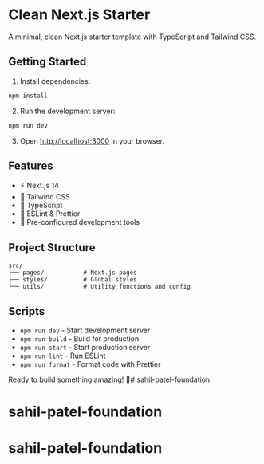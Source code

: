 # Clean Next.js Starter

A minimal, clean Next.js starter template with TypeScript and Tailwind CSS.

## Getting Started

1. Install dependencies:
```bash
npm install
```

2. Run the development server:
```bash
npm run dev
```

3. Open [http://localhost:3000](http://localhost:3000) in your browser.

## Features

- ⚡ Next.js 14
- 🎨 Tailwind CSS
- 📝 TypeScript
- 🧹 ESLint & Prettier
- 🔧 Pre-configured development tools

## Project Structure

```
src/
├── pages/           # Next.js pages
├── styles/          # Global styles
└── utils/           # Utility functions and config
```

## Scripts

- `npm run dev` - Start development server
- `npm run build` - Build for production
- `npm run start` - Start production server
- `npm run lint` - Run ESLint
- `npm run format` - Format code with Prettier

Ready to build something amazing! 🚀# sahil-patel-foundation
# sahil-patel-foundation
# sahil-patel-foundation
